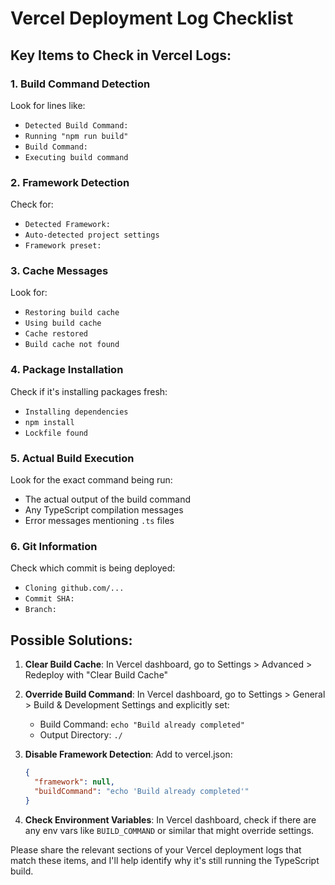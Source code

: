 # Vercel Deployment Log Checklist

## Key Items to Check in Vercel Logs:

### 1. Build Command Detection
Look for lines like:
- `Detected Build Command:`
- `Running "npm run build"`
- `Build Command:`
- `Executing build command`

### 2. Framework Detection
Check for:
- `Detected Framework:`
- `Auto-detected project settings`
- `Framework preset:`

### 3. Cache Messages
Look for:
- `Restoring build cache`
- `Using build cache`
- `Cache restored`
- `Build cache not found`

### 4. Package Installation
Check if it's installing packages fresh:
- `Installing dependencies`
- `npm install`
- `Lockfile found`

### 5. Actual Build Execution
Look for the exact command being run:
- The actual output of the build command
- Any TypeScript compilation messages
- Error messages mentioning `.ts` files

### 6. Git Information
Check which commit is being deployed:
- `Cloning github.com/...`
- `Commit SHA:`
- `Branch:`

## Possible Solutions:

1. **Clear Build Cache**: In Vercel dashboard, go to Settings > Advanced > Redeploy with "Clear Build Cache"

2. **Override Build Command**: In Vercel dashboard, go to Settings > General > Build & Development Settings and explicitly set:
   - Build Command: `echo "Build already completed"`
   - Output Directory: `./`

3. **Disable Framework Detection**: Add to vercel.json:
   ```json
   {
     "framework": null,
     "buildCommand": "echo 'Build already completed'"
   }
   ```

4. **Check Environment Variables**: In Vercel dashboard, check if there are any env vars like `BUILD_COMMAND` or similar that might override settings.

Please share the relevant sections of your Vercel deployment logs that match these items, and I'll help identify why it's still running the TypeScript build.